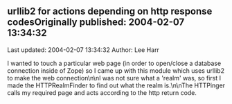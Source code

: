 ## urllib2 for actions depending on http response codesOriginally published: 2004-02-07 13:34:32 
Last updated: 2004-02-07 13:34:32 
Author: Lee Harr 
 
I wanted to touch a particular web page (in order to open/close a database connection inside of Zope) so I came up with this module which uses urllib2 to make the web connection\n\nI was not sure what a 'realm' was, so first I made the HTTPRealmFinder to find out what the realm is.\n\nThe HTTPinger calls my required page and acts according to the http return code.